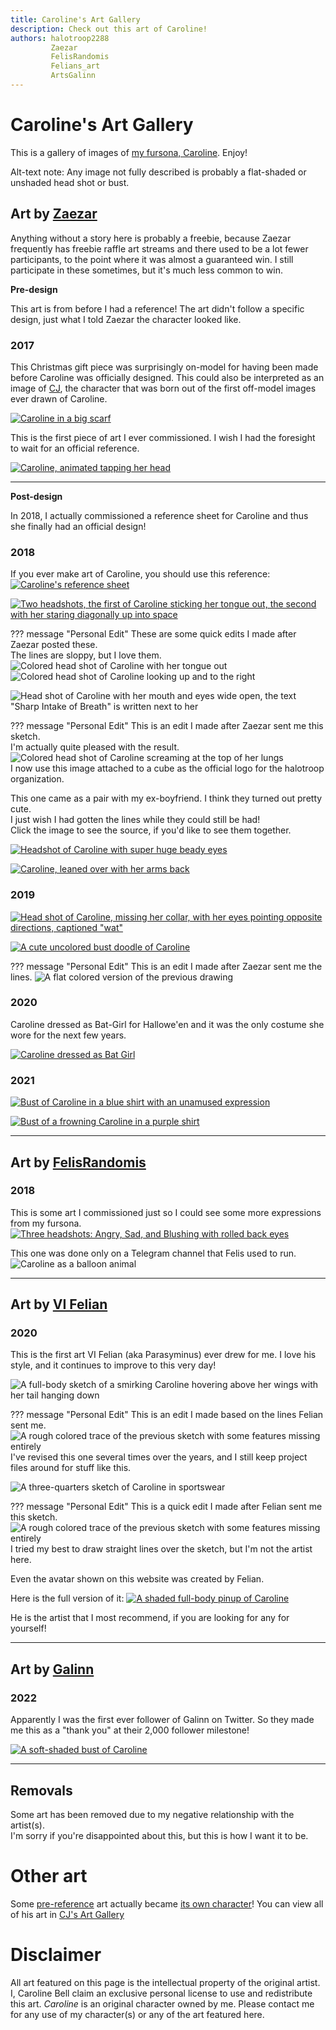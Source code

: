 ```yaml
---
title: Caroline's Art Gallery
description: Check out this art of Caroline!
authors: halotroop2288
         Zaezar
         FelisRandomis
         Felians_art
         ArtsGalinn
---
```


# Caroline's Art Gallery

This is a gallery of images of [my fursona, Caroline](/caroline/characters/caroline). Enjoy!

Alt-text note: Any image not fully described is probably a flat-shaded or unshaded head shot or bust.


## Art by [Zaezar](https://www.zaezardraws.com)

Anything without a story here is probably a freebie,
because Zaezar frequently has freebie raffle art streams
and there used to be a lot fewer participants,
to the point where it was almost a guaranteed win.
I still participate in these sometimes, but it's much less common to win.

**Pre-design**

This art is from before I had a reference!
The art didn't follow a specific design, just what I told Zaezar the character looked like.

### 2017

This Christmas gift piece was surprisingly on-model for having been made before Caroline was officially designed.
This could also be interpreted as an image of [CJ],
the character that was born out of the first off-model images ever drawn of Caroline.

[![Caroline in a big scarf](images/scarf_by_zaezar.png "Comfy Kitty - December 2017")](https://www.deviantart.com/zaezardraws/art/Gift-Halotroop-721399053)

This is the first piece of art I ever commissioned.
I wish I had the foresight to wait for an official reference.

[![Caroline, animated tapping her head](images/tap_by_zaezar.gif "Art Block - December 2017")](https://www.deviantart.com/zaezardraws/art/Head-Tap-animated-720044916)

---

**Post-design**

In 2018, I actually commissioned a reference sheet for Caroline and thus she finally had an official design!

### 2018

If you ever make art of Caroline, you should use this reference:
[![Caroline's reference sheet](images/reference_by_zaezar.png "Reference - May 2018")](https://www.deviantart.com/zaezardraws/art/Halo-Ref-744603508)

[![Two headshots, the first of Caroline sticking her tongue out, the second with her staring diagonally up into space](images/blep_and_shine_by_zaezar.png "Blep and Shine - June 2018")](https://www.deviantart.com/zaezardraws/art/Patreon-June-Freebie-stream-2-751157931)

??? message "Personal Edit"
    These are some quick edits I made after Zaezar posted these.<br/>
    The lines are sloppy, but I love them.
    ![Colored head shot of Caroline with her tongue out](images/edits/blep_colored.png "Blep - 2018")
    ![Colored head shot of Caroline looking up and to the right](images/edits/shine_colored.png "Shine - 2018")

![Head shot of Caroline with her mouth and eyes wide open, the text "Sharp Intake of Breath" is written next to her](images/what_by_zaezar.png "Sharp Intake of Breath - July 2018")

??? message "Personal Edit"
    This is an edit I made after Zaezar sent me this sketch.<br/>
    I'm actually quite pleased with the result.
    ![Colored head shot of Caroline screaming at the top of her lungs](images/edits/what_colored.png "WHAT - July 2018")<br/>
    I now use this image attached to a cube as the official logo for the halotroop organization.

This one came as a pair with my ex-boyfriend. I think they turned out pretty cute.<br/>
I just wish I had gotten the lines while they could still be had!<br/>
Click the image to see the source, if you'd like to see them together.

[![Headshot of Caroline with super huge beady eyes](images/alien_eyes_by_zaezar.png)](https://www.deviantart.com/zaezardraws/art/Patreon-August-freeb-stream-760407409)

[![Caroline, leaned over with her arms back](images/sept_18_freebie_by_zaezar.png "Random Freebie - September 2018")](https://www.deviantart.com/zaezardraws/art/Wild-Sketches-appear-762912270)

### 2019

[![Head shot of Caroline, missing her collar, with her eyes pointing opposite directions, captioned "wat"](images/wat_by_zaezar.png "'Wat' face - March 2019")](https://www.deviantart.com/zaezardraws/art/Freebles-from-March-791338425)

[![A cute uncolored bust doodle of Caroline](images/cute_by_zaezar.png "Let's Face It, I'm Cute - December 2019")](https://www.deviantart.com/zaezardraws/art/Final-Patreon-Funded-Freeb-Stream-825083635)

??? message "Personal Edit"
    This is an edit I made after Zaezar sent me the lines.
    ![A flat colored version of the previous drawing](images/edits/cute_colored.png "Let's Face It I'm Cute in color - December 2022")

### 2020

Caroline dressed as Bat-Girl for Hallowe'en
and it was the only costume she wore for the next few years.

[![Caroline dressed as Bat Girl](images/batcatgirl_by_zaezar.png "BatCatGirl - October 2020")](https://www.deviantart.com/zaezardraws/art/Costume-Party-Freebs-858385127)

### 2021

[![Bust of Caroline in a blue shirt with an unamused expression](images/unamused_by_zaezar.png "Unamused - March 2021")](https://www.deviantart.com/zaezardraws/art/Follower-Freebie-Stream-872105554)

[![Bust of a frowning Caroline in a purple shirt](images/frown_by_zaezar.png "Frown - May 2021")](https://www.deviantart.com/zaezardraws/art/1140-Freeb-Stream-880197192)


---

## Art by [FelisRandomis](https://www.furaffinity.net/user/felisrandomis/)

### 2018

This is some art I commissioned just so I could see some more expressions from my fursona.
[![Three headshots: Angry, Sad, and Blushing with rolled back eyes](images/headshots_by_felis.png "Headshots - July 2018")](https://www.weasyl.com/~felisrandomis/submissions/1661213/caroline-headshots)

This one was done only on a Telegram channel that Felis used to run.
![Caroline as a balloon animal](images/bloon_by_felis.png "Bloon - April 2019")


---

## Art by [VI Felian](https://www.furaffinity.net/user/vifelian/)

### 2020

This is the first art VI Felian (aka Parasyminus) ever drew for me. I love his style, and it continues to improve to this very day!

![A full-body sketch of a smirking Caroline hovering above her wings with her tail hanging down](images/caro_by_felian.png "Caro - February 2020")

??? message "Personal Edit"
    This is an edit I made based on the lines Felian sent me.
    ![A rough colored trace of the previous sketch with some features missing entirely](images/edits/caro_colored.png "Caro in Color - February 2020, November 2022")<br/>
    I've revised this one several times over the years, and I still keep project files around for stuff like this.

![A three-quarters sketch of Caroline in sportswear](images/kiykiyy_by_felian.png "Kiykiyy - February 14 2020")

??? message "Personal Edit"
    This is a quick edit I made after Felian sent me this sketch.
    ![A rough colored trace of the previous sketch with some features missing entirely](images/edits/kiykiyy_colored.png "Kiykiyy in Color - February 2020")<br/>
    I tried my best to draw straight lines over the sketch, but I'm not the artist here.


Even the avatar shown on this website was created by Felian.

Here is the full version of it:
[![A shaded full-body pinup of Caroline](images/mowmow_by_felian.jpg "Mowmow - March 2020")](https://twitter.com/Felians_art/status/1238400130493095936)

He is the artist that I most recommend, if you are looking for any for yourself!


---

## Art by [Galinn](https://twitter.com/ArtsGalinn)

### 2022

Apparently I was the first ever follower of Galinn on Twitter.
So they made me this as a "thank you" at their 2,000 follower milestone!

[![A soft-shaded bust of Caroline](images/first_by_galinn.png "The First Follower - July 2022")](https://twitter.com/ArtsGalinn/status/1551221158565093376)


---

## Removals

Some art has been removed due to my negative relationship with the artist(s).<br/>
I'm sorry if you're disappointed about this, but this is how I want it to be.

# Other art

Some [pre-reference](#2017) art actually became [its own character](/caroline/characters/cj)!
You can view all of his art in [CJ's Art Gallery](/caroline/characters/cj/art-gallery)


# Disclaimer

All art featured on this page is the intellectual property of the original artist.
I, Caroline Bell claim an exclusive personal license to use and redistribute this art.
*Caroline* is an original character owned by me. Please contact me for any use of my
character(s) or any of the art featured here.

<!-- Static Links -->

[CJ]:/caroline/characters/cj
